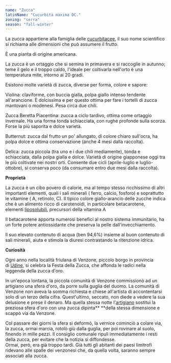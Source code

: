 ```yaml
---
name: "Zucca"
latinName: "Cucurbita maxima DC."
zoning: "serra"
season: "fall-winter"
---
```


La zucca appartiene alla famiglia
delle [cucurbitacee](https://www.ortodacoltivare.it/ortaggi/famiglie/cucurbitacee.html),
il suo nome scientifico si richiama alle dimensioni che può assumere il
frutto. 

È una pianta di origine americana.

La zucca è un ortaggio che si semina in primavera e si raccoglie in
autunno; teme il gelo e il troppo caldo, l'ideale per coltivarla
nell'orto è una temperatura mite, intorno ai 20 gradi.

Esistono molte varietà di zucca, diverse per forma, colore e sapore:

Violina: claviforme, con buccia gialla, polpa giallo
intenso tendente all'arancione. È dolcissima e per questo ottima per
fare i tortelli di zucca mantovani o modenesi. Pesa circa due chili.

Zucca Beretta Piacentina: zucca a ciclo tardivo, ottima
come ortaggio invernale. Ha una forma tonda schiacciata, con rughe
profonde sulla scorza. Forse la più saporita e dolce varietà.

Butternut: zucca dal frutto un po' allungato, di colore
chiaro sull'ocra, ha polpa dolce e ottima conservazione (anche 4 mesi
dalla raccolta).

Delica: zucca piccola (tra uno e i due chili mediamente),
tonda e schiacciata, dalla polpa gialla e dolce. Varietà di origine
giapponese oggi tra le più coltivate nei nostri orti. Consente due cicli
(aprile-luglio e luglio-ottobre), si conserva poco (da consumare entro
due mesi dalla raccolta).

**Proprietà**

La zucca è un cibo povero di calorie, ma al tempo stesso ricchissimo di
altri importanti elementi, quali i sali minerali ( ferro, calcio,
fosforo) e soprattutto le vitamine ( A, retinolo, C). Il tipico colore
giallo-arancio delle zucche indica che è un alimento ricco di
carotenoidi, in particolare betacarotene,
elementi [liposolubili](http://dizionari.corriere.it/dizionario_italiano/L/liposolubile.shtml),
precursori della vitamina A

Il betacarotene apporta numerosi benefici al nostro sistema immunitario,
ha un forte potere antiossidante che preserva la pelle
dall'invecchiamento.

Il suo elevato contenuto di acqua (ben 94,6%) insieme al buon contenuto
di sali minerali, aiuta e stimola la diuresi contrastando la ritenzione
idrica.

**Curiosità**

Ogni anno nella località friulana di Venzone, piccolo borgo in provincia
di [Udine](https://udine.italiani.it/foto/cattedrale-di-udine/), si
celebra la Festa della Zucca, che affonda le radici nella leggenda della
zucca d'oro.

In un'epoca lontana, la piccola comunità di Venzone commissionò ad un
artigiano una sfera d'oro, da porre sulla guglia del duomo. La comunità
di Venzone non aveva la somma richiesta e chiese all'artista di
accontentarsi solo di un terzo della cifra. Quest'ultimo, seccato, non
diede a vedere la sua delusione e prese il denaro. Ma quella stessa
notte
l'[artigiano](https://conflenti.italiani.it/artigiani-i-mestieri/) sostituì
la preziosa sfera d'oro con una zucca dipinta** **della stessa
dimensione e scappò via da Venzone.

Col passare dei giorni la sfera si deformò, la vernice cominciò a colare
via, la zucca, ormai marcia, rotolò giù dalla guglia, per poi
rovinare al suolo, finendo in mille pezzi. Il
consiglio comunale ripulì immediatamente i resti della zucca,
per evitare che la notizia si diffondesse.\
Ormai, però, era già troppo tardi. Già tutti gli abitanti dei paesi
limitrofi ridevano alle spalle dei venzonesi che, da quella
volta, saranno sempre associati alla zucca. 
